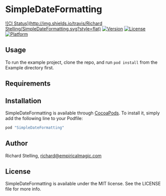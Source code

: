 # SimpleDateFormatting

[![CI Status](http://img.shields.io/travis/Richard Stelling/SimpleDateFormatting.svg?style=flat)](https://travis-ci.org/rjstelling/SimpleDateFormatting)
[![Version](https://img.shields.io/cocoapods/v/SimpleDateFormatting.svg?style=flat)](http://cocoapods.org/pods/SimpleDateFormatting)
[![License](https://img.shields.io/cocoapods/l/SimpleDateFormatting.svg?style=flat)](http://cocoapods.org/pods/SimpleDateFormatting)
[![Platform](https://img.shields.io/cocoapods/p/SimpleDateFormatting.svg?style=flat)](http://cocoapods.org/pods/SimpleDateFormatting)

## Usage

To run the example project, clone the repo, and run `pod install` from the Example directory first.

## Requirements

## Installation

SimpleDateFormatting is available through [CocoaPods](http://cocoapods.org). To install
it, simply add the following line to your Podfile:

```ruby
pod "SimpleDateFormatting"
```

## Author

Richard Stelling, richard@empiricalmagic.com

## License

SimpleDateFormatting is available under the MIT license. See the LICENSE file for more info.
